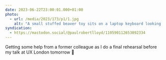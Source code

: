 ```yaml
---
date: 2023-06-22T23:00:01.000+01:00
photo:
  - url: /media/2023/173/p1/1.jpg
    alt: "A small stuffed beaver toy sits on a laptop keyboard looking at a Keynote presentation titled ‘Time Team: Documenting decisions & marking milestones’."
syndication:
  - https://mastodon.social/@paulrobertlloyd/110590112653092334
---
```


Getting some help from a former colleague as I do a final rehearsal before my talk at UX London tomorrow 😬
